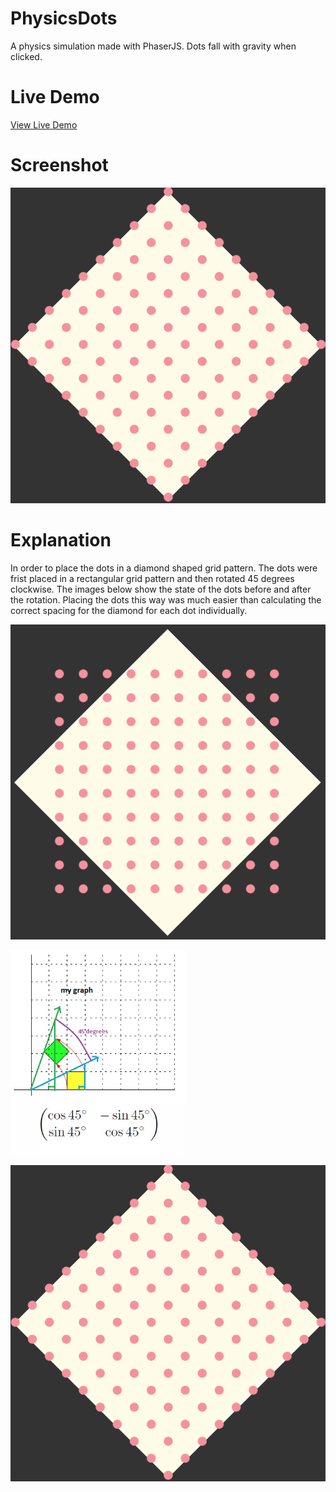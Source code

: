 # PhysicsDots

A physics simulation made with PhaserJS. Dots fall with gravity when clicked. 

# Live Demo

[View Live Demo](https://regularmemory.blog/PhysicsDots/)

# Screenshot

[![](./screenshot.png)](https://regularmemory.blog/PhysicsDots/)

# Explanation

In order to place the dots in a diamond shaped grid pattern. The dots were frist placed in a rectangular grid pattern and then rotated 45 degrees clockwise. The images below show the state of the dots before and after the rotation. Placing the dots this way was much easier than calculating the correct spacing for the diamond for each dot individually.

![](./screenshot1.png)

![](./screenshot2.png)

[![](./screenshot.png)](https://regularmemory.blog/PhysicsDots/)
